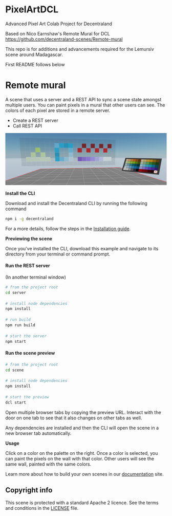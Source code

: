 # PixelArtDCL
Advanced Pixel Art Colab Project for Decentraland

Based on Nico Earnshaw's Remote Mural for DCL
https://github.com/decentraland-scenes/Remote-mural

This repo is for additions and advancements required for the Lemursiv scene around Madagascar.

First README follows below

# Remote mural

A scene that uses a server and a REST API to sync a scene state amongst multiple users. You can paint pixels in a mural that other users can see. The colors of each pixel are stored in a remote server.

- Create a REST server
- Call REST API

![](screenshot/screenshot.png)

<!--
[Explore the scene](): this link takes you to a copy of the scene deployed to a remote server where you can interact with it just as if you were running `dcl start` locally.
-->

**Install the CLI**

Download and install the Decentraland CLI by running the following command

```bash
npm i -g decentraland
```

For a more details, follow the steps in the [Installation guide](https://docs.decentraland.org/documentation/installation-guide/).


**Previewing the scene**

Once you've installed the CLI, download this example and navigate to its directory from your terminal or command prompt.

#### Run the REST server

(In another terminal window)

```sh
# from the project root
cd server

# install node dependencies
npm install

# run build
npm run build

# start the server
npm start
```

#### Run the scene preview

```sh
# from the project root
cd scene

# install node dependencies
npm install

# start the preview
dcl start
```

Open multiple browser tabs by copying the preview URL. Interact with the door on one tab to see that it also changes on other tabs as well.

Any dependencies are installed and then the CLI will open the scene in a new browser tab automatically.

**Usage**

Click on a color on the palette on the right. Once a color is selected, you can paint the pixels on the wall with that color. Other users will see the same wall, painted with the same colors.

Learn more about how to build your own scenes in our [documentation](https://docs.decentraland.org/) site.

## Copyright info

This scene is protected with a standard Apache 2 licence. See the terms and conditions in the [LICENSE](/LICENSE) file.
